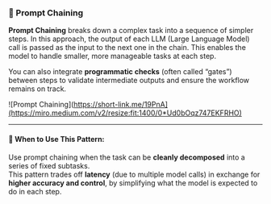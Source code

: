 ### 🧩 Prompt Chaining

**Prompt Chaining** breaks down a complex task into a sequence of simpler steps. In this approach, the output of each LLM (Large Language Model) call is passed as the input to the next one in the chain. This enables the model to handle smaller, more manageable tasks at each step.

You can also integrate **programmatic checks** (often called “gates”) between steps to validate intermediate outputs and ensure the workflow remains on track.


![Prompt Chaining](https://short-link.me/19PnA](https://miro.medium.com/v2/resize:fit:1400/0*Ud0bOqz747EKFRHO)


---

#### 📌 When to Use This Pattern:

Use prompt chaining when the task can be **cleanly decomposed** into a series of fixed subtasks.  
This pattern trades off **latency** (due to multiple model calls) in exchange for **higher accuracy and control**, by simplifying what the model is expected to do in each step.
